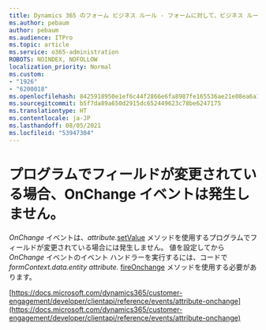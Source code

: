 ```yaml
---
title: Dynamics 365 のフォーム ビジネス ルール - フォームに対して、ビジネス ルールが生成されない
ms.author: pebaum
author: pebaum
ms.audience: ITPro
ms.topic: article
ms.service: o365-administration
ROBOTS: NOINDEX, NOFOLLOW
localization_priority: Normal
ms.custom:
- "1926"
- "6200018"
ms.openlocfilehash: 8425918950e1ef6c44f2866e6fa8987fe165536ae21e08ea6a1da880f761d512
ms.sourcegitcommit: b5f7da89a650d2915dc652449623c78be6247175
ms.translationtype: HT
ms.contentlocale: ja-JP
ms.lasthandoff: 08/05/2021
ms.locfileid: "53947304"
---
```

# <a name="onchange-event-does-not-occur-if-the-field-is-changed-programmatically"></a>プログラムでフィールドが変更されている場合、OnChange イベントは発生しません。

*OnChange* イベントは、*attribute.*[setValue](https://docs.microsoft.com/dynamics365/customer-engagement/developer/clientapi/reference/attributes/setvalue) メソッドを使用するプログラムでフィールドが変更されている場合には発生しません。 値を設定してから *OnChange* イベントのイベント ハンドラーを実行するには、コードで *formContext.data.entity attribute.* [fireOnchange](https://docs.microsoft.com/dynamics365/customer-engagement/developer/clientapi/reference/attributes/fireonchange) メソッドを使用する必要があります。

[https://docs.microsoft.com/dynamics365/customer-engagement/developer/clientapi/reference/events/attribute-onchange](https://docs.microsoft.com/dynamics365/customer-engagement/developer/clientapi/reference/events/attribute-onchange)
